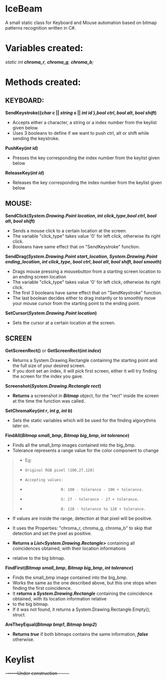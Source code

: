 # IceBeam
A small static class for Keyboard and Mouse automation based on bitmap patterns recognition written in C#.

# Variables created:

*static int **chroma_r**, **chroma_g**, **chroma_b**;*

# Methods created:

## KEYBOARD:

**SendKeystroke({*char c* || *string s* || *int id* },*bool ctrl*, *bool alt*, *bool shift*)**
- Accepts either a character, a string or a index number from the keylist given below.
- Uses 3 booleans to define if we want to push ctrl, alt or shift while sending the keystroke.

**PushKey(*int id*)**
- Presses the key corresponding the index number from the keylist given below

**ReleaseKey(*int id*)**
- Releases the key corresponding the index number from the keylist given below

## MOUSE:

**SendClick(*System.Drawing.Point location*, *int click_type*,*bool ctrl*, *bool alt*, *bool shift*)**
- Sends a mouse click to a certain location at the screen.
- The variable "click_type" takes value '0' for left click, otherwise its right click.
- Booleans have same effect that on "SendKeystroke" function.

**SendDrag(*System.Drawing.Point start_location*, *System.Drawing.Point ending_location*, *int click_type*, *bool ctrl*, *bool alt*, *bool shift*, *bool smooth*)**
- Drags mouse pressing a mousebutton from a starting screen location to an ending screen location
- The variable "click_type" takes value '0' for left click, otherwise its right click.
- The first 3 booleans have same effect that on "SendKeystroke" function.
- The last boolean decides either to drag instantly or to smoothly move your mouse cursor from the starting point to the ending point.

**SetCursor(*System.Drawing.Point location*)**
- Sets the cursor at a certain location at the screen.

## SCREEN

**GetScreenRect()** or **GetScreenRect(*int index*)**
- Returns a System.Drawing.Rectangle containing the starting point and the full size of your desired screen.
- If you dont set an index, it will pick first screen, either it will try finding the screen for the index you gave.

**Screenshot(*System.Drawing.Rectangle rect*)**
- **Returns** a screenshot in ***Bitmap*** object, for the "rect" inside the screen at the time the function was called.

**SetChromaKey(*int r*, *int g*, *int b*)**
- Sets the static variables which will be used for the finding algorythms later on.

**FindAll(*Bitmap small_bmp*, *Bitmap big_bmp*, *int tolerance*)**
- Finds all the small_bmp images contained into the big_bmp.
- Tolerance represents a range value for the color component to change
> - Eg: 
> -     Original RGB pixel (100,27,128)
> -     Accepting values:
> -                     R: 100 - tolerance - 100 + tolerance.
> -                     G: 27 - tolerance - 27 + tolerance.
> -                     B: 128 - tolerance to 128 + tolerance.
- If values are inside the range, detection at that pixel will be positive.
- It uses the Properties: "chroma_r, chroma_g, chroma_b" to skip that detection and set the pixel as positive.


- **Returns a *List<System.Drawing.Rectangle>*** containing all coincidences obtained, with their location informations 
- relative to the big bitmap.


**FindFirst(*Bitmap small_bmp*, *Bitmap big_bmp*, *int tolerance*)**
- Finds the small_bmp image contained into the big_bmp.
- Works the same as the one described above, but this one stops when finding the first coincidence.
- It **returns a *System.Drawing.Rectangle*** containing the coincidence obtained, with its location information relative 
- to the big bitmap.
- If it was not found, it returns a System.Drawing.Rectangle.Empty(); struct.

**AreTheyEqual(*Bitmap bmp1*, *Bitmap bmp2*)**
- **Returns *true*** if both bitmaps contains the same information, ***false*** otherwise.


# Keylist

~~------Under construction------~~

